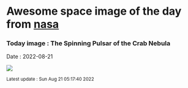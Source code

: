 
# Awesome space image of the day from [nasa](https://api.nasa.gov/)

### Today image : The Spinning Pulsar of the Crab Nebula

Date : 2022-08-21


![](https://apod.nasa.gov/apod/image/2208/Crab_HubbleChandraSpitzer_1080.jpg)

<small>Latest update : Sun Aug 21 05:17:40 2022</small>


